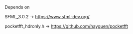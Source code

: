Depends on 

SFML_3.0.2 -> https://www.sfml-dev.org/

pocketfft_hdronly.h -> https://github.com/hayguen/pocketfft
